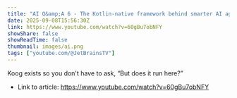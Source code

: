 ```yaml
---
title: "AI Q&amp;A 6 - The Kotlin-native framework behind smarter AI agents"
date: 2025-09-08T15:56:30Z
link: https://www.youtube.com/watch?v=60gBu7obNFY
showShare: false
showReadTime: false
thumbnail: images/ai.png
tags: ["youtube.com/@JetBrainsTV"]
---
```

Koog exists so you don't have to ask, “But does it run here?”

- Link to article: https://www.youtube.com/watch?v=60gBu7obNFY